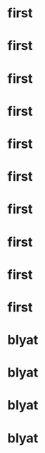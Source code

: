 # first
# first
# first
# first
# first
# first
# first
# first
# first
# first
# blyat
# blyat
# blyat
# blyat
